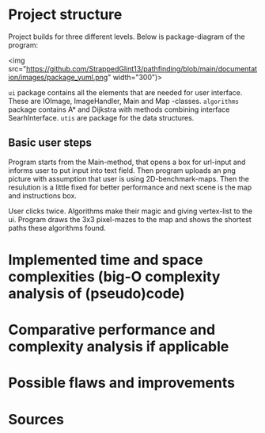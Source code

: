 # Project structure

Project builds for three different levels. Below is package-diagram of the program:

<img src="https://github.com/StrappedGlint13/pathfinding/blob/main/documentation/images/package_yuml.png" width="300")>

`ui` package contains all the elements that are needed for user interface. These are IOImage, ImageHandler, Main and Map -classes. `algorithms` package contains A* and Dijkstra with methods combining interface SearhInterface. `utis` are package for the data structures. 

## Basic user steps

Program starts from the Main-method, that opens a box for url-input and informs user to put input into text field. Then program uploads an png picture with assumption that user is using 2D-benchmark-maps. Then the resulution is a little fixed for better performance and next scene is the map and instructions box. 

User clicks twice. Algorithms make their magic and giving vertex-list to the ui. Program draws the 3x3 pixel-mazes to the map and shows the shortest paths these algorithms found.

# Implemented time and space complexities (big-O complexity analysis of (pseudo)code)

# Comparative performance and complexity analysis if applicable

# Possible flaws and improvements

# Sources

